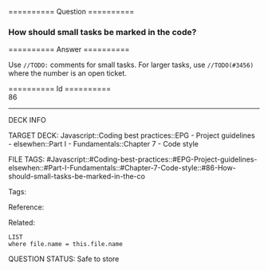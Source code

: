 ========== Question ==========  

### How should small tasks be marked in the code?  

========== Answer ==========  

Use `//TODO:` comments for small tasks. For larger tasks, use `//TODO(#3456)` where the number is an open ticket.

========== Id ==========  
86

---

DECK INFO

TARGET DECK: Javascript::Coding best practices::EPG - Project guidelines - elsewhen::Part I - Fundamentals::Chapter 7 - Code style

FILE TAGS: #Javascript::#Coding-best-practices::#EPG-Project-guidelines-elsewhen::#Part-I-Fundamentals::#Chapter-7-Code-style::#86-How-should-small-tasks-be-marked-in-the-co

Tags:

Reference:

Related:

```dataview
LIST
where file.name = this.file.name
```

QUESTION STATUS: Safe to store
